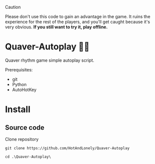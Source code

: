> [!CAUTION]
> Please don't use this code to gain an advantage in the game. It ruins the experience for the rest of the players,
>  and you'll get caught because it's very obvious. <b>If you still want to try it, play offline.</b>

# Quaver-Autoplay 🎵🤖
Quaver rhythm game simple autoplay script.

Prerequisites:
<ul>
<li>git</li>
<li>Python</li>
<li>AutoHotKey</li>
</ul>

<h1>Install</h1>

<h2>Source code</h2>

Clone repository
```
git clone https://github.com/HotAndLonely/Quaver-Autoplay
```
```
cd .\Quaver-Autoplay\
```


